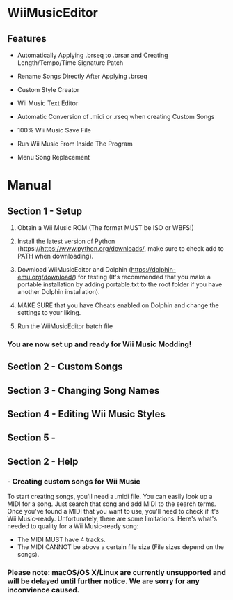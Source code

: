 # WiiMusicEditor
## Features

- Automatically Applying .brseq to .brsar and Creating Length/Tempo/Time Signature Patch

- Rename Songs Directly After Applying .brseq

- Custom Style Creator

- Wii Music Text Editor

- Automatic Conversion of .midi or .rseq when creating Custom Songs

- 100% Wii Music Save File

- Run Wii Music From Inside The Program

- Menu Song Replacement

# Manual
 ## Section 1 - Setup
1. Obtain a Wii Music ROM (The format MUST be ISO or WBFS!)

2. Install the latest version of Python (https://https://www.python.org/downloads/, make sure to check add to PATH when downloading).

3. Download WiiMusicEditor and Dolphin (https://dolphin-emu.org/download/) for testing (It's recommended that you make a portable installation by adding portable.txt to the root folder if you have another Dolphin installation).

3. MAKE SURE that you have Cheats enabled on Dolphin and change the settings to your liking.

4. Run the WiiMusicEditor batch file 

### You are now set up and ready for Wii Music Modding!
## Section 2 - Custom Songs

## Section 3 - Changing Song Names
## Section 4 - Editing Wii Music Styles
## Section 5 - 

## Section 2 - Help
### - Creating custom songs for Wii Music
To start creating songs, you'll need a .midi file.
You can easily look up a MIDI for a song. Just search that song and add MIDI to the search terms.
Once you've found a MIDI that you want to use, you'll need to check if it's Wii Music-ready. Unfortunately, there are some limitations. Here's what's needed to quality for a Wii Music-ready song:
- The MIDI MUST have 4 tracks.
- The MIDI CANNOT be above a certain file size (File sizes depend on the songs).

### Please note: macOS/OS X/Linux are currently unsupported and will be delayed until further notice. We are sorry for any inconvience caused.
